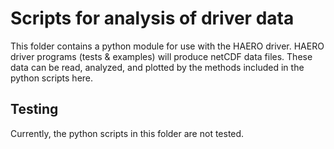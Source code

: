 # Scripts for analysis of driver data

This folder contains a python module for use with the HAERO driver.
HAERO driver programs (tests & examples) will produce netCDF data files.
These data can be read, analyzed, and plotted by the methods included in the
python scripts here.

## Testing
Currently, the python scripts in this folder are not tested.
